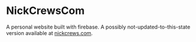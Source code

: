 # NickCrewsCom

A personal website built with firebase. A possibly not-updated-to-this-state version available at [nickcrews.com](https://www.nickcrews.com/).
